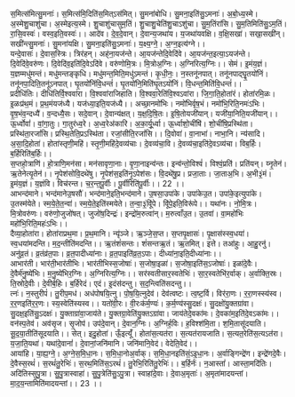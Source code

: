 

  
स॒मित्स॑मित्सु॒मनाः॑। स॒मित्स॑मि॒दिति॑स॒मित्ऽस॑मित्। सु॒मना॑बोधि। सु॒मना॒इति॑सु॒ऽमनाः॑। अ॒बो॒ध्य॒स्मे। अ॒स्मेशु॒चाशु॑चा। अ॒स्मेइत्य॒स्मे। शु॒चाशु॑चासुम॒तिं। शु॒चाशु॒चेति॑शु॒चाऽशु॑चा। सु॒म॒तिंरा॑सि। सु॒म॒तिमिति॑सु॒ऽम॒तिं। रा॒सि॒वस्वः॑। वस्व॒इति॒वस्वः॑।। आदे॑व। दे॒व॒दे॒वान्। दे॒वान्य॒जथा॑य। य॒जथा॑यवक्षि। व॒क्षि॒सखा॑। सखा॒सखी॑न्। सखी॑न्त्सु॒मनाः॑। सु॒मना॑यक्षि। सु॒मना॒इति॑सु॒ऽमनाः॑। य॒क्ष्य॒ग्ने॒। अ॒ग्न॒इत्य॑ग्ने।।  
यन्दे॒वासः॑। दे॒वास॒स्त्रिः। त्रिर॑हन्। अह्॑ना॒यज॑न्ते। आ॒यज॑न्तेदि॒वेदि॑वे। आ॒यज॑न्त॒इत्या॒ऽयज॑न्ते। दि॒वेदि॑वे॒वरु॑णः। दि॒वेदि॑व॒इति॑दि॒वेऽदि॑वे। वरु॑णोमि॒त्रः। मि॒त्रोअ॒ग्निः। अ॒ग्निरित्य॒ग्निः।। सेमं। इ॒मंय॒ज्ञं। य॒ज्ञम्मधु॑मन्तं। मधु॑मन्तङ्कृधि। मधु॑मन्त॒मिति॒मधु॑ऽमन्तं। कृ॒धी॒नः॒। न॒स्तनू॑नपात्। तनू॑नपाद्घॄ॒॒तयो॑निं। तनू॑नपा॒दिति॒तनू॑ऽनपात्। घृ॒तयो॑निंवि॒धन्तं॑। घृ॒तयो॑नि॒मिति॑घृ॒तऽयो॑निं। वि॒धन्त॒मिति॑वि॒धन्तं॑।।  
प्रदीधि॑तिः। दीधि॑तिर्वि॒श्ववा॑रा। वि॒श्ववा॑राजिहाति। वि॒श्ववा॒रेति॑वि॒श्वऽवा॑रा। जि॒गा॒ति॒होता॑रं। होता॑रमि॒ळः। इ॒ळःप्र॑थ॒मं। प्र॒थ॒मंयज॑ध्यै। यज॑ध्या॒इति॒यज॑ध्यै।। अच्छा॒नमो॑भिः। नमो॑भिर्वृष॒भं। नमो॑भि॒रिति॒नमः॑ऽभिः। वृ॒ष॒भंव॒न्दध्यै॑। व॒न्दध्यै॒सः। सदे॒वान्। दे॒वान्य॑क्षत्। य॒क्ष॒दि॒षि॒तः। इ॒षि॒तोयजी॑यान्। यजी॑या॒निति॒यजी॑यान्।।  
ऊ॒र्ध्वोवां॑। वां॒गा॒तुः। गा॒तुर॑ध्व॒रे। अ॒ध्व॒रेअ॑कारि। अ॒का॒र्यू॒र्ध्वा। ऊ॒र्ध्वाशो॒चींषि॑। शो॒चींषि॒प्रस्थि॑ता। प्रस्थि॑ता॒रजां॑सि। प्रस्थि॒तेति॒प्रऽस्थि॑ता। रजां॒सीति॒रजां॑सि।। दि॒वोवा॑। वा॒नाभा॑। नाभा॒नि। न्य॑सादि। अ॒सा॒दि॒होता॑। होता॑स्तृणी॒महि॑। स्तृ॒णी॒महि॑दे॒वव्य॑चाः। दे॒वव्य॑चा॒वि। दे॒वव्य॑चा॒इति॑दे॒वऽव्य॑चा। विब॒र्हिः। ब॒र्हिरिति॑ब॒र्हिः।।  
स॒प्तहो॒त्राणि॑। हो॒त्राणि॒मन॑सा। मन॑सावृणा॒नाः। वृ॒णा॒नाइन्व॑न्तः। इन्व॑न्तो॒विश्वं॑। विश्वं॒प्रति॑। प्रति॑यन्। य्नृ॒तेन॑। ऋ॒तेनेत्यृ॒तेन॑।। नृ॒पेश॑सोवि॒दथे॑षु। नृ॒पेश॑स॒इति॑नृ॒ऽपेश॑सः। वि॒दथे॑षु॒प्र। प्रजा॒ताः। जा॒ताअ॒भि। अ॒भी३॒॑मं। इ॒मंय॒ज्ञं। य॒ज्ञंवि। विच॑रन्त। च॒र॒न्त॒पू॒र्वीः। पू॒र्वीरिति॑पू॒र्वीः।। 22 ।।  
आभन्द॑माने। भन्द॑मानेउ॒षसौ॑। भन्द॑माने॒इति॒भन्द॑माने। उ॒षसा॒उपा॑के। उपा॑केउ॒त। उपा॑के॒इत्युपा॑के। उ॒तस्म॑येते। स्म॒ये॒ते॒त॒न्वा॑। स्म॒ये॒ते॒इति॑स्मयेते। त॒न्वा॒३॒॑विू॑पे। विू॑पे॒इति॒विरू॑पे।। यथा॑नः। नो॒मि॒त्रः। मि॒त्रोवरु॑णः। वरु॑णो॒जुजो॑षत्। जुजो॑ष॒दिन्द्रः॑। इन्द्रो॑म॒रुत्वा॑न्। म॒रुत्वाँउ॒त। उ॒तवा॑। वा॒महो॑भिः महो॑भि॒रिति॒महः॑ऽभिः।।  
दैव्या॒होता॑रा। होता॑राप्रथ॒मा। प्र॒थ॒मानि। न्यृ॑ञ्जे। ऋ॒ञ्जे॒स॒प्त। स॒प्तपृ॒क्षासः॑। पृ॒क्षास॑स्स्व॒धया॑। स्व॒धया॑मदन्ति। म॒द॒न्तीति॑मदन्ति।। ऋ॒तंशं॑सन्तः। शं॑सन्तऋ॒तं। ऋ॒तमित्। इत्ते। तआ॑हुः। आ॒हु॒रनु॑। अनु॑व्र॒तं। व्र॒तंव्र॑त॒पाः। व्र॒त॒पादीध्या॑नाः। व्र॒त॒पाइति॑व्र॒त॒ऽपाः। दीध्या॑ना॒इति॒दीध्या॑नाः।।  
आभार॑ती। भार॑ती॒भार॑तीभिः। भार॑तीभिस्स॒जोषाः॑। स॒जोषा॒इळा॑। स॒जोषा॒इति॑स॒ऽजोषाः॑। इळा॑दे॒वैः। दे॒वैर्म॑नु॒ष्ये॑भिः। म॒नु॒ष्ये॑भिर॒ग्निः। अ॒ग्निरित्य॒ग्निः।। सर॑स्वतीसार॒स्वतेभिः॑। सा॒र॒स्वतेभि॑र॒र्वाक्। अ॒र्वाक्ति॒स्रः। ति॒स्रोदे॒वीः। दे॒वीर्ब॒हिः। ब॒र्हिरेदं। एदं। इ॒दंस॑दन्तु। स॒द॒न्त्विति॑सदन्तु।।  
त्नः॑। न॒स्तुरीपं॑। तु॒रीप॒मध॑। अध॑पोषयि॒त्नु। पो॒ष॒यि॒त्नुदेव॑। देव॑त्वष्टः। त्व॒ष्ट॒र्वि। विर॑रा॒णः। र॒रा॒णस्स्य॑स्व। र॒र॒णइति॑र॒र॒णः। स्य॒स्वेति॑स्यस्व।। यतो॑वी॒रः। वी॒रःक॑र्म॒ण्यः॑। क॒र्म॒ण्य॑स्सु॒दक्षः॑। सु॒दक्षो॑यु॒क्तग्रा॑वा। सु॒दक्ष॒इति॑सु॒ऽदक्षः॑। यु॒क्ताग्रा॑वा॒जाय॑ते। यु॒क्तग्रा॒वेति॑यु॒क्तऽग्रा॑वा। जाय॑तेदे॒वका॑मः। दे॒वका॑म॒इति॑दे॒वऽका॑मः।।  
वन॑स्प॒तेव॑। अव॑सृज। सृ॒जोप॑। उप॑दे॒वान्। दे॒वान॒ग्निः। अ॒ग्निर्ह॒विः। ह॒विश्श॑मि॒ता। श॒मि॒तासू॑दयाति। सू॒द॒या॒तीति॑सूदयाति।। सेत्। इदु॒होता॑। ऊँ॒इत्यूँ॑। होता॑स॒त्यत॑रा। स॒त्यत॑रायजाति। स॒त्यत॒रेति॑स॒त्यऽत॑रा। य॒जा॒ति॒यथा॑। यथा॑दे॒वानां॑। दे॒वानां॒जनि॑मानि। जनि॑मानि॒वेद॑। वेदेति॒वेद॑।।  
आया॑हि। या॒ह्य॒ग्ने॒। अ॒ग्ने॒स॒मि॒धा॒नः। स॒मि॒धा॒नोअ॒र्वाक्। स॒मि॒धा॒नइति॑सं॒ऽइ॒धा॒नः। अ॒र्वाङ्गिन्द्रे॑ण। इन्द्रे॑णदे॒वैः। दे॒वैस्स॒रथं॑। स॒रथं॑तु॒रेभिः॑। स॒रथ॒मिति॑स॒ऽरथं॑। तु॒रेभि॒रिति॑तु॒रेभिः॑।। ब॒र्हिर्नः॑। न॒आस्तां॑। आस्ता॒मदि॑तिः। अदि॑तिस्सुपु॒त्रा। सु॒पु॒त्रास्वाहा॑। सु॒पु॒त्रेति॑सु॒ऽपु॒त्रा। स्वाहा॑दे॒वाः। दे॒वाअ॒मृताः॑। अ॒मृता॑मादयन्तां। मा॒द॒य॒न्तामिति॑मादयन्तां।। 23 ।।  
